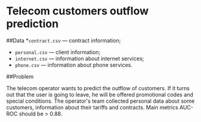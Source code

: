 # Telecom customers outflow prediction

##Data
*`contract.csv` — contract information;
* `personal.csv` — client information;
* `internet.csv` — information about internet services;
* `phone.csv` — information about phone services.

##Problem

The telecom operator wants to predict the outflow of customers. 
If it turns out that the user is going to leave, he will be offered promotional codes and special conditions. 
The operator's team collected personal data about some customers, information about their tariffs and contracts.
Main metrics AUC-ROC should be > 0.88.